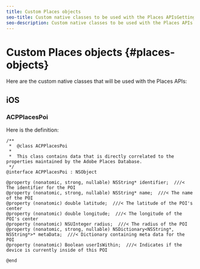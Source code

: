 ```yaml
---
title: Custom Places objects
seo-title: Custom native classes to be used with the Places APIsGetting started with Experience Platform Location Services.
seo-description: Custom native classes to be used with the Places APIs.
---
```


# Custom Places objects {#places-objects}

Here are the custom native classes that will be used with the Places APIs:

## iOS

### ACPPlacesPoi

Here is the definition:

```text
/**
 *  @class ACPPlacesPoi
 *
 *  This class contains data that is directly correlated to the properties maintained by the Adobe Places Database.
 */
@interface ACPPlacesPoi : NSObject

@property (nonatomic, strong, nullable) NSString* identifier;  ///< The identifier for the POI
@property (nonatomic, strong, nullable) NSString* name;  ///< The name of the POI
@property (nonatomic) double latitude;  ///< The latitude of the POI's center
@property (nonatomic) double longitude;  ///< The longitude of the POI's center
@property (nonatomic) NSUInteger radius;  ///< The radius of the POI
@property (nonatomic, strong, nullable) NSDictionary<NSString*, NSString*>* metaData;  ///< Dictionary containing meta data for the POI
@property (nonatomic) Boolean userIsWithin;  ///< Indicates if the device is currently inside of this POI

@end
```

